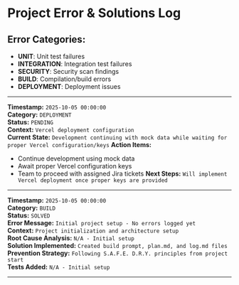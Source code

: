# Project Error & Solutions Log

## Error Categories:
- **UNIT**: Unit test failures
- **INTEGRATION**: Integration test failures  
- **SECURITY**: Security scan findings
- **BUILD**: Compilation/build errors
- **DEPLOYMENT**: Deployment issues

---

**Timestamp:** `2025-10-05 00:00:00`  
**Category:** `DEPLOYMENT`  
**Status:** `PENDING`  
**Context:** `Vercel deployment configuration`  
**Current State:** `Development continuing with mock data while waiting for proper Vercel configuration/keys`
**Action Items:** 
- Continue development using mock data
- Await proper Vercel configuration keys
- Team to proceed with assigned Jira tickets
**Next Steps:** `Will implement Vercel deployment once proper keys are provided`

---

**Timestamp:** `2025-10-05 00:00:00`  
**Category:** `BUILD`  
**Status:** `SOLVED`  
**Error Message:** `Initial project setup - No errors logged yet`  
**Context:** `Project initialization and architecture setup`  
**Root Cause Analysis:** `N/A - Initial setup`  
**Solution Implemented:** `Created build prompt, plan.md, and log.md files`  
**Prevention Strategy:** `Following S.A.F.E. D.R.Y. principles from project start`  
**Tests Added:** `N/A - Initial setup`

---